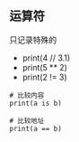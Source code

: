 ## 运算符

只记录特殊的

- print(4 // 3.1)
- print(5 ** 2)
- print(2 != 3) 

 ```
# 比较内容
print(a is b)

# 比较地址
print(a == b)
 
```